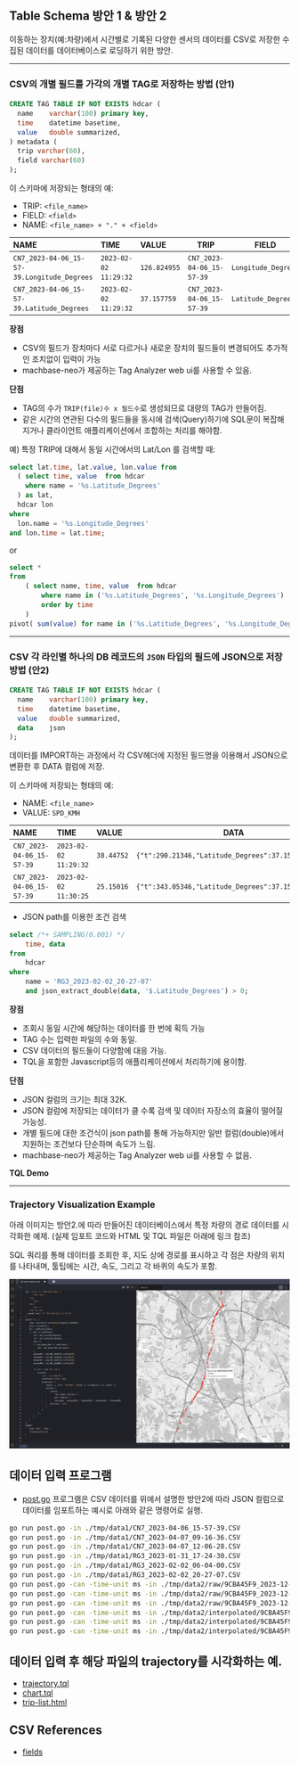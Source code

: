 
## Table Schema 방안 1 & 방안 2

이동하는 장치(예:차량)에서 시간별로 기록된 다양한 센서의 데이터를 CSV로 저장한 
수집된 데이터를 데이터베이스로 로딩하기 위한 방안.

----------------------

### CSV의 개별 필드를 가각의 개별 TAG로 저장하는 방법 (안1)

```sql
CREATE TAG TABLE IF NOT EXISTS hdcar (
  name    varchar(100) primary key,
  time    datetime basetime,
  value   double summarized,
) metadata (
  trip varchar(60),
  field varchar(60)
);
```

이 스키마에 저장되는 형태의 예:

- TRIP: `<file_name>`
- FIELD: `<field>`
- NAME: `<file_name> + "." + <field>`

| NAME                                         | TIME                  | VALUE        | TRIP                      | FIELD               |
|:---------------------------------------------|:----------------------|:-------------|---------------------------|---------------------|
| `CN7_2023-04-06_15-57-39.Longitude_Degrees`  | `2023-02-02 11:29:32` | `126.824955` | `CN7_2023-04-06_15-57-39` | `Longitude_Degrees` |
| `CN7_2023-04-06_15-57-39.Latitude_Degrees`   | `2023-02-02 11:29:32` | `37.157759`  | `CN7_2023-04-06_15-57-39` | `Latitude_Degrees` |

**장점**

- CSV의 필드가 장치마다 서로 다르거나 새로운 장치의 필드들이 변경되어도 추가적인 조치없이 입력이 가능
- machbase-neo가 제공하는 Tag Analyzer web ui를 사용할 수 있음.

**단점**

- TAG의 수가 `TRIP(file)수 x 필드수`로 생성되므로 대량의 TAG가 만들어짐.
- 같은 시간의 연관된 다수의 필드들을 동시에 검색(Query)하기에 SQL문이 복잡해지거나 클라이언트 애플리케이션에서 조합하는 처리를 해야함.

예) 특정 TRIP에 대해서 동일 시간에서의 Lat/Lon 를 검색할 때:

```sql
select lat.time, lat.value, lon.value from 
  ( select time, value  from hdcar 
    where name = '%s.Latitude_Degrees'
  ) as lat,
  hdcar lon
where 
  lon.name = '%s.Longitude_Degrees'
and lon.time = lat.time;
```

or

```sql
select *
from
    ( select name, time, value  from hdcar 
        where name in ('%s.Latitude_Degrees', '%s.Longitude_Degrees')
        order by time
    )
pivot( sum(value) for name in ('%s.Latitude_Degrees', '%s.Longitude_Degrees'))
```

----------------------

### CSV 각 라인별 하나의 DB 레코드의 `JSON` 타입의 필드에 JSON으로 저장 방법 (안2)

```sql
CREATE TAG TABLE IF NOT EXISTS hdcar (
  name    varchar(100) primary key,
  time    datetime basetime,
  value   double summarized,
  data    json
);
```

데이터를 IMPORT하는 과정에서 각 CSV헤더에 지정된 필드명을 이용해서 JSON으로 변환한 후 DATA 컬럼에 저장.

이 스키마에 저장되는 형태의 예:

- NAME: `<file_name>`
- VALUE: `SPD_KMH`

| NAME                       | TIME                  | VALUE      | DATA                      |
|:---------------------------|:----------------------|:-----------|---------------------------|
| `CN7_2023-04-06_15-57-39`  | `2023-02-02 11:29:32` | `38.44752` | `{"t":290.21346,"Latitude_Degrees":37.157759......` |
| `CN7_2023-04-06_15-57-39`  | `2023-02-02 11:30:25` | `25.15016` | `{"t":343.05346,"Latitude_Degrees":37.159026......` |

- JSON path를 이용한 조건 검색

```sql
select /*+ SAMPLING(0.001) */ 
    time, data
from
    hdcar
where
    name = 'RG3_2023-02-02_20-27-07'
    and json_extract_double(data, '$.Latitude_Degrees') > 0;
```

**장점**

- 조회시 동일 시간에 해당하는 데이터를 한 번에 획득 가능
- TAG 수는 입력한 파일의 수와 동일.
- CSV 데이터의 필드들이 다양함에 대응 가능.
- TQL을 포함한 Javascript등의 애플리케이션에서 처리하기에 용이함.

**단점**

- JSON 컬럼의 크기는 최대 32K.
- JSON 컬럼에 저장되는 데이터가 클 수록 검색 및 데이터 자장소의 효율이 떨어질 가능성.
- 개별 필드에 대한 조건식이 json path를 통해 가능하지만 일반 컬럼(double)에서 지원하는 조건보다 단순하며 속도가 느림.
- machbase-neo가 제공하는 Tag Analyzer web ui를 사용할 수 없음.

**TQL Demo**

----------------------

### Trajectory Visualization Example

아래 이미지는 방안2.에 따라 만들어진 데이터베이스에서 특정 차량의 경로 데이터를 시각화한 예제. (실제 임포트 코드와 HTML 및 TQL 파일은 아래에 링크 참조)

SQL 쿼리를 통해 데이터를 조회한 후, 지도 상에 경로를 표시하고
각 점은 차량의 위치를 나타내며, 툴팁에는 시간, 속도, 그리고 각 바퀴의 속도가 포함.

![Trajectory Visualization](./trajectory-map.jpg)


## 데이터 입력 프로그램

- [post.go](./post.go) 프로그램은 CSV 데이터를 위에서 설명한 방안2에 따라 JSON 컬럼으로 데이터를 임포트하는 예시로 아래와 같은 명령어로 실행.

```sh
go run post.go -in ./tmp/data1/CN7_2023-04-06_15-57-39.CSV
go run post.go -in ./tmp/data1/CN7_2023-04-07_09-16-36.CSV
go run post.go -in ./tmp/data1/CN7_2023-04-07_12-06-28.CSV
go run post.go -in ./tmp/data1/RG3_2023-01-31_17-24-30.CSV
go run post.go -in ./tmp/data1/RG3_2023-02-02_06-04-00.CSV
go run post.go -in ./tmp/data1/RG3_2023-02-02_20-27-07.CSV
go run post.go -can -time-unit ms -in ./tmp/data2/raw/9CBA45F9_2023-12-28.csv
go run post.go -can -time-unit ms -in ./tmp/data2/raw/9CBA45F9_2023-12-29.csv
go run post.go -can -time-unit ms -in ./tmp/data2/raw/9CBA45F9_2023-12-31.csv
go run post.go -can -time-unit ms -in ./tmp/data2/interpolated/9CBA45F9_2023-12-28_interpolated.csv
go run post.go -can -time-unit ms -in ./tmp/data2/interpolated/9CBA45F9_2023-12-29_interpolated.csv
go run post.go -can -time-unit ms -in ./tmp/data2/interpolated/9CBA45F9_2023-12-31_interpolated.csv
```

## 데이터 입력 후 해당 파일의 trajectory를 시각화하는 예.

- [trajectory.tql](./hdcar-trajectory.tql)
- [chart.tql](./hdcar-chart.tql)
- [trip-list.html](./hdcar-list.html)

## CSV References

- [fields](./hdcar-fields.md)